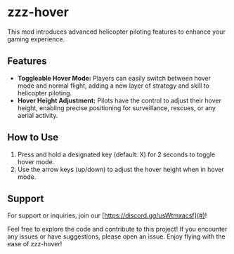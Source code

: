 # zzz-hover

This mod introduces advanced helicopter piloting features to enhance your gaming experience.

## Features

- **Toggleable Hover Mode:** Players can easily switch between hover mode and normal flight, adding a new layer of strategy and skill to helicopter piloting.
- **Hover Height Adjustment:** Pilots have the control to adjust their hover height, enabling precise positioning for surveillance, rescues, or any aerial activity.

## How to Use

1. Press and hold a designated key (default: X) for 2 seconds to toggle hover mode.
2. Use the arrow keys (up/down) to adjust the hover height when in hover mode.

## Support

For support or inquiries, join our [https://discord.gg/usWtmxacsf](#)!

Feel free to explore the code and contribute to this project! If you encounter any issues or have suggestions, please open an issue. Enjoy flying with the ease of zzz-hover!

